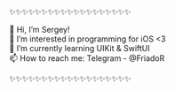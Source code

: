 ✨✨✨✨✨✨✨✨✨✨✨✨✨✨✨✨✨✨✨

👋 Hi, I’m Sergey!            
👀 I’m interested in programming for iOS <3     
🌱 I’m currently learning UIKit & SwiftUI          
📫 How to reach me: Telegram - @FriadoR             

✨✨✨✨✨✨✨✨✨✨✨✨✨✨✨✨✨✨✨

